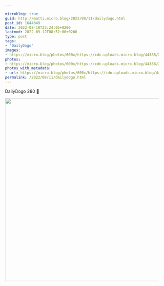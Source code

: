 ```yaml
---

microblog: true
guid: http://matti.micro.blog/2022/08/11/dailydogo.html
post_id: 1644849
date: 2022-08-10T23:24:05+0200
lastmod: 2022-09-12T08:52:00+0200
type: post
tags:
- "DailyDogo"
images:
- https://micro.blog/photos/600x/https://cdn.uploads.micro.blog/44388/2022/26c9ec7dc7.jpg
photos:
- https://micro.blog/photos/600x/https://cdn.uploads.micro.blog/44388/2022/26c9ec7dc7.jpg
photos_with_metadata:
- url: https://micro.blog/photos/600x/https://cdn.uploads.micro.blog/44388/2022/26c9ec7dc7.jpg
permalink: /2022/08/11/dailydogo.html
---
```

DailyDogo 280 🐶

<img src="/media/uploads/2022/26c9ec7dc7.jpg" width="600" height="600" alt="" />
